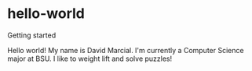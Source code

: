 # hello-world
Getting started

Hello world! My name is David Marcial. I'm currently a Computer Science major at BSU. I like to weight lift and solve puzzles!
